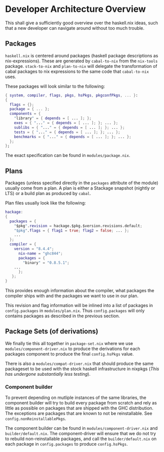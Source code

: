 # Developer Architecture Overview

This shall give a sufficiently good overview over the haskell.nix
ideas, such that a new developer can navigate around without too
much trouble.

## Packages

`haskell.nix` is centered around packages (haskell package
descriptions as nix-expressions). These are generated by
`cabal-to-nix` from the `nix-tools` package. `stack-to-nix` and
`plan-to-nix` will delegate the transformation of cabal packages to
nix expressions to the same code that `cabal-to-nix` uses.

These packages will look similar to the following:

```nix
{ system, compiler, flags, pkgs, hsPkgs, pkgconfPkgs, ... }:
{
  flags = {};
  package = { ... };
  components = {
    "library" = { depends = [ ... ]; };
    exes = { "..." = { depends = [ ... ]; }; ... };
    sublibs = { "..." = { depends = [ ... ]; }; ... };
    tests = { "..." = { depends = [ ... ]; }; ... };
    benchmarks = { "..." = { depends = [ ... ]; }; ... };
  };
};
```

The exact specification can be found in `modules/package.nix`.

## Plans

Packages (unless specified directly in the `packages` attribute of the
module) usually come from a plan. A plan is either a Stackage snapshot
(nightly or LTS) or a build plan as produced by `cabal`.

Plan files usually look like the following:
```nix
hackage:
{
  packages = {
    "$pkg".revision = hackage.$pkg.$version.revisions.default;
    "$pkg".flags = { flag1 = true; flag2 = false; ... };
	...
  };
  compiler = {
    version = "8.4.4";
      nix-name = "ghc844";
      packages = {
        "binary" = "0.8.5.1";
	...
      };
   };
}
```

This provides enough information about the compiler, what packages the
compiler ships with and the packages we want to use in our plan.

This revision and flag information will be inlined into a list of
packages in `config.packages` in `modules/plan.nix`.  Thus
`config.packages` will only contains packages as described in the
previous section.

## Package Sets (of derivations)

We finally tie this all together in `package-set.nix` where we use
`modules/component-driver.nix` to produce the derivations for each
packages component to produce the final `config.hsPkgs` value.

There is also a `modules/compat-driver.nix` that should produce the
same packageset to be used with the stock haskell infrastructure in
nixpkgs (*This has undergone substantially less testing*).

### Component builder

To prevent depending on mutliple instances of the same libraries, the
component builder will try to build every package from scratch and
rely as little as possible on packages that are shipped with the GHC
distribution. The exceptions are packages that are known to not be
reinstallable. See `config.nonReinstallablePkgs`.

The component builder can be found in `modules/component-driver.nix`
and `builder/default.nix`. The component-driver will ensure that we do
not try to rebuild non-reinstallable packages, and call the
`builder/default.nix` on each package in `config.packages` to produce
`config.hsPkgs`.
